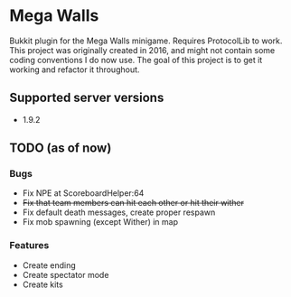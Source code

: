 # Mega Walls
Bukkit plugin for the Mega Walls minigame. Requires ProtocolLib to work. This project was originally created in 2016, and might not contain
some coding conventions I do now use. The goal of this project is to get it working and refactor it throughout.

## Supported server versions  
- 1.9.2

## TODO (as of now)
### Bugs
- Fix NPE at ScoreboardHelper:64
- ~~Fix that team members can hit each other or hit their wither~~
- Fix default death messages, create proper respawn
- Fix mob spawning (except Wither) in map

### Features
- Create ending
- Create spectator mode
- Create kits